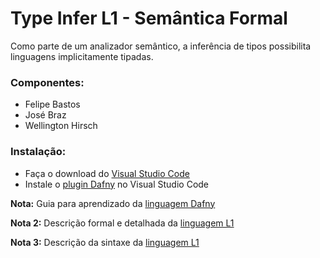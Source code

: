 Type Infer L1 - Semântica Formal
=======

Como parte de um analizador semântico, a inferência de tipos
possibilita linguagens implicitamente tipadas.

### Componentes:
* Felipe Bastos
* José Braz
* Wellington Hirsch

### Instalação:
* Faça o download do [Visual Studio Code](https://code.visualstudio.com/)
* Instale o [plugin Dafny](https://marketplace.visualstudio.com/items?itemName=correctnessLab.dafny-vscode) no Visual Studio Code

__Nota:__ Guia para aprendizado da [linguagem Dafny](https://rise4fun.com/Dafny/tutorial)

__Nota 2:__ Descrição formal e detalhada da [linguagem L1](https://moodle.ufrgs.br/pluginfile.php/3105638/mod_resource/content/1/notas-aula-l1.pdf)

__Nota 3:__ Descrição da sintaxe da [linguagem L1](typeinfer.pdf)
